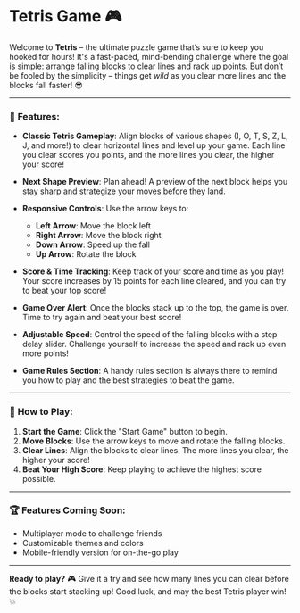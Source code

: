 # Tetris Game 🎮

Welcome to **Tetris** – the ultimate puzzle game that’s sure to keep you hooked for hours! It's a fast-paced, mind-bending challenge where the goal is simple: arrange falling blocks to clear lines and rack up points. But don’t be fooled by the simplicity – things get *wild* as you clear more lines and the blocks fall faster! 😎

---

### 🎉 **Features**:

- **Classic Tetris Gameplay**: Align blocks of various shapes (I, O, T, S, Z, L, J, and more!) to clear horizontal lines and level up your game. Each line you clear scores you points, and the more lines you clear, the higher your score!
  
- **Next Shape Preview**: Plan ahead! A preview of the next block helps you stay sharp and strategize your moves before they land.

- **Responsive Controls**: Use the arrow keys to:
  - **Left Arrow**: Move the block left
  - **Right Arrow**: Move the block right
  - **Down Arrow**: Speed up the fall
  - **Up Arrow**: Rotate the block
  
- **Score & Time Tracking**: Keep track of your score and time as you play! Your score increases by 15 points for each line cleared, and you can try to beat your top score!

- **Game Over Alert**: Once the blocks stack up to the top, the game is over. Time to try again and beat your best score!

- **Adjustable Speed**: Control the speed of the falling blocks with a step delay slider. Challenge yourself to increase the speed and rack up even more points!

- **Game Rules Section**: A handy rules section is always there to remind you how to play and the best strategies to beat the game.

---

### 🚀 **How to Play**:

1. **Start the Game**: Click the "Start Game" button to begin.
2. **Move Blocks**: Use the arrow keys to move and rotate the falling blocks.
3. **Clear Lines**: Align the blocks to clear lines. The more lines you clear, the higher your score!
4. **Beat Your High Score**: Keep playing to achieve the highest score possible.

---

### 🏆 **Features Coming Soon**:
- Multiplayer mode to challenge friends
- Customizable themes and colors
- Mobile-friendly version for on-the-go play

---

**Ready to play?** 🎮 Give it a try and see how many lines you can clear before the blocks start stacking up! Good luck, and may the best Tetris player win! 💥
